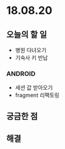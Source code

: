 # 18.08.20

## 오늘의 할 일

* 병원 다녀오기
* 기숙사 키 반납

### ANDROID

* 세션 값 받아오기
* fragment 리팩토링 

## 궁금한 점



## 해결






